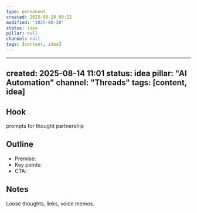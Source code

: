 ```yaml
---
type: permanent
created: 2025-08-20 09:22
modified: '2025-08-20'
status: idea
pillar: null
channel: null
tags: [content, idea]
---
```

---
created: 2025-08-14 11:01
status: idea
pillar: "AI Automation"
channel: "Threads"
tags: [content, idea]
---

## Hook  
prompts for thought partnership

## Outline  
- Premise:  
- Key points:  
- CTA:  

## Notes  
Loose thoughts, links, voice memos.
